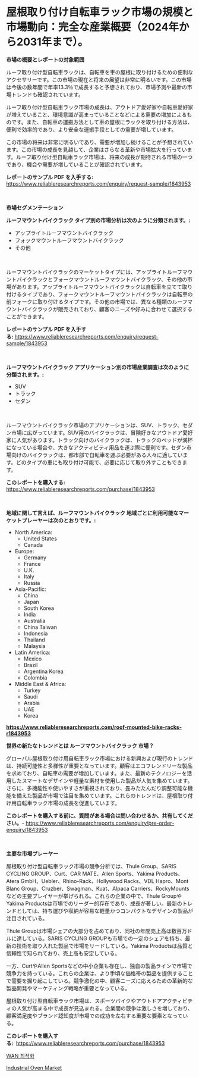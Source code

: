 <p><h1>屋根取り付け自転車ラック市場の規模と市場動向：完全な産業概要（2024年から2031年まで）。</h1></p><p><strong>市場の概要とレポートの対象範囲</strong></p>
<p><p>ルーフ取り付け型自転車ラックは、自転車を車の屋根に取り付けるための便利なアクセサリーです。この市場の現在と将来の展望は非常に明るいです。この市場は今後の数年間で年率13.3％で成長すると予想されており、市場予測や最新の市場トレンドも確認されています。</p><p>ルーフ取り付け型自転車ラック市場の成長は、アウトドア愛好家や自転車愛好家が増えていること、環境意識が高まっていることなどによる需要の増加によるものです。また、自転車の運搬方法として車の屋根にラックを取り付ける方法は、便利で効率的であり、より安全な運搬手段としての需要が増しています。</p><p>この市場の将来は非常に明るいであり、需要が増加し続けることが予想されています。この市場の成長を見越して、企業はさらなる革新や市場拡大を行っています。ルーフ取り付け型自転車ラック市場は、将来の成長が期待される市場の一つであり、機会や需要が増していることが確認されています。</p></p>
<p><strong>レポートのサンプル PDF を入手する:</strong> <a href="https://www.reliableresearchreports.com/enquiry/request-sample/1843953">https://www.reliableresearchreports.com/enquiry/request-sample/1843953</a></p>
<p>&nbsp;</p>
<p><strong>市場セグメンテーション</strong></p>
<p><strong>ルーフマウントバイクラック タイプ別の市場分析は次のように分類されます。:</strong></p>
<p><ul><li>アップライトルーフマウントバイクラック</li><li>フォックマウントルーフマウントバイクラック</li><li>その他</li></ul></p>
<p>&nbsp;</p>
<p><p>ルーフマウントバイクラックのマーケットタイプには、アップライトルーフマウントバイクラックとフォークマウントルーフマウントバイクラック、その他の市場があります。アップライトルーフマウントバイクラックは自転車を立てて取り付けるタイプであり、フォークマウントルーフマウントバイクラックは自転車の前フォークに取り付けるタイプです。その他の市場では、異なる種類のルーフマウントバイクラックが販売されており、顧客のニーズや好みに合わせて選択することができます。</p></p>
<p><strong>レポートのサンプル PDF を入手する:</strong>&nbsp;<a href="https://www.reliableresearchreports.com/enquiry/request-sample/1843953">https://www.reliableresearchreports.com/enquiry/request-sample/1843953</a></p>
<p>&nbsp;</p>
<p><strong> ルーフマウントバイクラック アプリケーション別の市場産業調査は次のように分類されます。:</strong></p>
<p><ul><li>SUV</li><li>トラック</li><li>セダン</li></ul></p>
<p>&nbsp;</p>
<p><p>ルーフマウントバイクラック市場のアプリケーションは、SUV、トラック、セダン市場に広がっています。SUV用のバイクラックは、冒険好きなアウトドア愛好家に人気があります。トラック向けのバイクラックは、トラックのベッドが満杯になっている場合や、大きなアクティビティ用品を運ぶ際に便利です。セダン市場向けのバイクラックは、都市部で自転車を運ぶ必要がある人々に適しています。どのタイプの車にも取り付け可能で、必要に応じて取り外すこともできます。</p></p>
<p><strong>このレポートを購入する:</strong>&nbsp; <a href="https://www.reliableresearchreports.com/purchase/1843953">https://www.reliableresearchreports.com/purchase/1843953</a></p>
<p>&nbsp;</p>
<p><strong>地域に関して言えば、ルーフマウントバイクラック 地域ごとに利用可能なマーケットプレーヤーは次のとおりです。:</strong></p>
<p><ul>
    <li>
        North America:
        <ul>
            <li>United States</li>
            <li>Canada</li>
        </ul>
    </li>
    <li>
        Europe:
        <ul>
            <li>Germany</li>
            <li>France</li>
            <li>U.K.</li>
            <li>Italy</li>
            <li>Russia</li>
        </ul>
    </li>
    <li>
        Asia-Pacific:
        <ul>
            <li>China</li>
            <li>Japan</li>
            <li>South Korea</li>
            <li>India</li>
            <li>Australia</li>
            <li>China Taiwan</li>
            <li>Indonesia</li>
            <li>Thailand</li>
            <li>Malaysia</li>
        </ul>
    </li>
    <li>
        Latin America:
        <ul>
            <li>Mexico</li>
            <li>Brazil</li>
            <li>Argentina Korea</li>
            <li>Colombia</li>
        </ul>
    </li>
    <li>
        Middle East & Africa:
        <ul>
            <li>Turkey</li>
            <li>Saudi</li>
            <li>Arabia</li>
            <li>UAE</li>
            <li>Korea</li>
        </ul>
    </li>
    </ul></p>
<p><strong><a href="https://www.reliableresearchreports.com/roof-mounted-bike-racks-r1843953">https://www.reliableresearchreports.com/roof-mounted-bike-racks-r1843953</a></strong>&nbsp;</p>
<p><strong>世界の新たなトレンドとは ルーフマウントバイクラック 市場？</strong></p>
<p><p>グローバル屋根取り付け用自転車ラック市場における新興および現行のトレンドは、持続可能性と多様性が重要となっています。顧客はエコフレンドリーな製品を求めており、自転車の需要が増加しています。また、最新のテクノロジーを活用したスマートなデザインや軽量な素材を使用した製品が人気を集めています。さらに、多機能性や使いやすさが重視されており、畳みたたんだり調整可能な機能を備えた製品が市場で注目を集めています。これらのトレンドは、屋根取り付け用自転車ラック市場の成長を促進しています。</p></p>
<p><strong>このレポートを購入する前に、質問がある場合は問い合わせるか、共有してください。</strong>- <a href="https://www.reliableresearchreports.com/enquiry/pre-order-enquiry/1843953">https://www.reliableresearchreports.com/enquiry/pre-order-enquiry/1843953</a></p>
<p>&nbsp;</p>
<p><strong>主要な市場プレーヤー</strong></p>
<p><p>屋根取り付け型自転車ラック市場の競争分析では、Thule Group、SARIS CYCLING GROUP、Curt、CAR MATE、Allen Sports、Yakima Products、Atera GmbH、Uebler、Rhino-Rack、Hollywood Racks、VDL Hapro、Mont Blanc Group、Cruzber、Swagman、Kuat、Alpaca Carriers、RockyMountsなどの主要プレイヤーが挙げられる。これらの企業の中で、Thule GroupやYakima Productsは市場でのリーダー的存在であり、成長が著しい。最新のトレンドとしては、持ち運びや収納が容易な軽量かつコンパクトなデザインの製品が注目されている。</p><p>Thule Groupは市場シェアの大部分を占めており、同社の年間売上高は数百万ドルに達している。SARIS CYCLING GROUPも市場での一定のシェアを持ち、最新の技術を取り入れた製品で市場をリードしている。Yakima Productsは品質と信頼性で知られており、売上高も安定している。</p><p>一方、CurtやAllen Sportsなどの中小企業も存在し、独自の製品ラインで市場で競争力を持っている。これらの企業は、より手頃な価格帯の製品を提供することで需要を掘り起こしている。競争激化の中、顧客ニーズに応えるための革新的な製品開発やマーケティング戦略が重要となっている。</p><p>屋根取り付け型自転車ラック市場は、スポーツバイクやアウトドアアクティビティの人気が高まる中で成長が見込まれる。企業間の競争は激しさを増しており、顧客満足度やブランド認知度が市場での成功を左右する重要な要素となっている。</p></p>
<p><strong>このレポートを購入する:</strong>&nbsp;&nbsp;<a href="https://www.reliableresearchreports.com/purchase/1843953">https://www.reliableresearchreports.com/purchase/1843953</a></p>
<p><p><a href="https://github.com/royErdmtyan906778/Market-Research-Report-List-1/blob/main/242566620774.md">WAN 최적화</a></p><p><a href="https://github.com/kathiaseamanalvaradovlprc2h/Market-Research-Report-List-2/blob/main/industrial-oven-market.md">Industrial Oven Market</a></p></p>